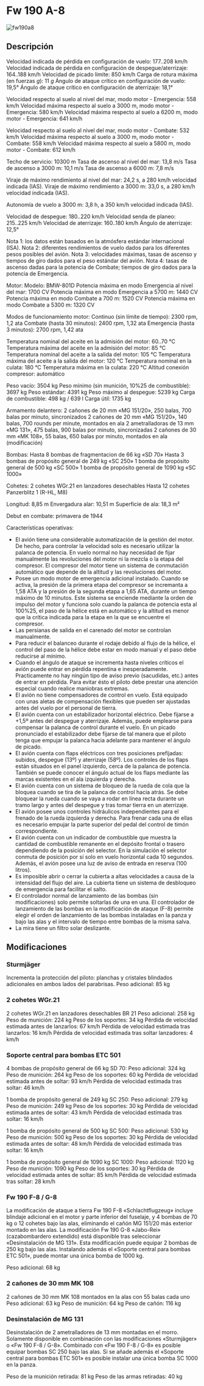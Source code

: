 # Fw 190 A-8

![fw190a8](../images/fw190a8.png)

## Descripción

Velocidad indicada de pérdida en configuración de vuelo: 177..208 km/h
Velocidad indicada de pérdida en configuración de despegue/aterrizaje: 164..188 km/h
Velocidad de picado límite: 850 km/h
Carga de rotura máxima (en fuerzas <i>g</i>): 11 <i>g</i>
Ángulo de ataque crítico en configuración de vuelo: 19,5°
Ángulo de ataque crítico en configuración de aterrizaje: 18,1°

Velocidad respecto al suelo al nivel del mar, modo motor - Emergencia: 558 km/h
Velocidad máxima respecto al suelo a 3000 m, modo motor - Emergencia: 580 km/h
Velocidad máxima respecto al suelo a 6200 m, modo motor - Emergencia: 641 km/h

Velocidad respecto al suelo al nivel del mar, modo motor - Combate: 532 km/h
Velocidad máxima respecto al suelo a 3000 m, modo motor - Combate: 558 km/h
Velocidad máxima respecto al suelo a 5800 m, modo motor - Combate: 612 km/h

Techo de servicio: 10300 m
Tasa de ascenso al nivel del mar: 13,8 m/s
Tasa de ascenso a 3000 m: 10,1 m/s
Tasa de ascenso a 6000 m: 7,8 m/s

Viraje de máximo rendimiento al nivel del mar: 24,2 s, a 280 km/h velocidad indicada (IAS).
Viraje de máximo rendimiento a 3000 m: 33,0 s, a 280 km/h velocidad indicada (IAS).

Autonomía de vuelo a 3000 m: 3,8 h, a 350 km/h velocidad indicada (IAS).

Velocidad de despegue: 180..220 km/h
Velocidad senda de planeo: 215..225 km/h
Velocidad de aterrizaje: 160..180 km/h
Ángulo de aterrizaje: 12,5°

Nota 1: los datos están basados en la atmósfera estándar internacional (ISA).
Nota 2: diferentes rendimientos de vuelo dados para los diferentes pesos posibles del avión.
Nota 3: velocidades máximas, tasas de ascenso y tiempos de giro dados para el peso estándar del avión.
Nota 4: tasas de ascenso dadas para la potencia de Combate; tiempos de giro dados para la potencia de Emergencia.

Motor:
Modelo: BMW-801D
Potencia máxima en modo Emergencia al nivel del mar: 1700 CV
Potencia máxima en modo Emergencia a 5700 m: 1440 CV
Potencia máxima en modo Combate a 700 m: 1520 CV
Potencia máxima en modo Combate a 5300 m: 1320 CV

Modos de funcionamiento motor:
Continuo (sin límite de tiempo): 2300 rpm, 1,2 ata
Combate (hasta 30 minutos): 2400 rpm, 1,32 ata
Emergencia (hasta 3 minutos): 2700 rpm, 1,42 ata

Temperatura nominal del aceite en la admisión del motor: 60..70 °C
Temperatura máxima del aceite en la admisión del motor: 85 °C
Temperatura nominal del aceite a la salida del motor: 105 °C
Temperatura máxima del aceite a la salida del motor: 120 °C
Temperatura nominal en la culata: 180 °C
Temperatura máxima en la culata: 220 °C
Altitud conexión compresor: automático

Peso vacío: 3504 kg
Peso mínimo (sin munición, 10%25 de combustible): 3697 kg
Peso estándar: 4391 kg
Peso máximo al despegue: 5239 kg
Carga de combustible: 498 kg / 639 l
Carga útil: 1735 kg

Armamento delantero:
2 cañones de 20 mm «MG 151/20», 250 balas, 700 balas por minuto, sincronizados
2 cañones de 20 mm «MG 151/20», 140 balas, 700 rounds per minute, montados en ala
2 ametralladoras de 13 mm «MG 131», 475 balas, 900 balas por minuto, sincronizadas
2 cañones de 30 mm «MK 108», 55 balas, 650 balas por minuto, montados en ala (modificación)

Bombas:
Hasta 8 bombas de fragmentacion de 66 kg «SD 70»
Hasta 3 bombas de propósito general de 249 kg «SC 250»
1 bomba de propósito general de 500 kg «SC 500»
1 bomba de propósito general de 1090 kg «SC 1000»

Cohetes:
2 cohetes WGr.21 en lanzadores desechables
Hasta 12 cohetes Panzerblitz 1 (R-HL, M8)

Longitud: 8,85 m
Envergadura alar: 10,51 m
Superficie de ala: 18,3 m²

Debut en combate: primavera de 1944

Características operativas:
- El avión tiene una considerable automatización de la gestión del motor. De hecho, para controlar la velocidad solo es necesario utilizar la palanca de potencia. En vuelo normal no hay necesidad de fijar manualmente las revoluciones del motor ni la mezcla o la etapa del compresor. El compresor del motor tiene un sistema de conmutación automático que depende de la altitud y las revoluciones del motor.
- Posee un modo motor de emergencia adicional instalado. Cuando se activa, la presión de la primera etapa del compresor se incremanta a 1,58 ATA y la presión de la segunda etapa a 1,65 ATA, durante un tiempo máximo de 10 minutos. Este sistema se enciende mediante la orden de impulso del motor y funciona solo cuando la palanca de potencia esta al 100%25, el paso de la hélice está en automático y la altitud es menor que la crítica indicada para la etapa en la que se encuentre el compresor.
- Las persianas de salida en el carenado del motor se controlan manualmente.
- Para reducir el balanceo durante el rodaje debido al flujo de la hélice, el control del paso de la hélice debe estar en modo manual y el paso debe reducirse al mínimo.
- Cuando el ángulo de ataque se incrementa hasta niveles críticos el avión puede entrar en pérdida repentina e inesperadamente. Practicamente no hay ningún tipo de aviso previo (sacudidas, etc.) antes de entrar en pérdida. Para evitar ésto el piloto debe prestar una atención especial cuando realice maniobras extremas.
- El avión no tiene compensadores de control en vuelo. Está equipado con unas aletas de compensación flexibles que pueden ser ajustadas antes del vuelo por el personal de tierra.
- El avión cuenta con un estabilizador horizontal eléctrico. Debe fijarse a +1,5º antes del despegue y aterrizaje. Además, puede emplearse para compensar la palanca de control durante el vuelo. En un picado pronunciado el estabilizador debe fijarse de tal manera que el piloto tenga que empujar la palanca hacia adelante para mantener el ángulo de picado.
- El avión cuenta con flaps eléctricos con tres posiciones prefijadas: subidos, despegue (13º) y aterrizaje (58º). Los controles de los flaps están situados en el panel izquierdo, cerca de la palanca de potencia. También se puede conocer el ángulo actual de los flaps mediante las marcas existentes en el ala izquierda y derecha.
- El avión cuenta con un sistema de bloqueo de la rueda de cola que la bloquea cuando se tira de la palanca de control hacia atrás. Se debe bloquear la rueda cuando se vaya a rodar en línea recta durante un tramo largo y antes del despegue y tras tomar tierra en un aterrizaje.
- El avión posee unos controles hidráulicos independientes para el frenado de la rueda izquierda y derecha. Para frenar cada una de ellas es necesario empujar la parte superior del pedal del control de timón correspondiente.
- El avión cuenta con un indicador de combustible que muestra la cantidad de combustible remanente en el depósito frontal o trasero dependiendo de la posición del selector. En la simulación el selector conmuta de posición por sí solo en vuelo horizontal cada 10 segundos. Además, el avión posee una luz de aviso de entrada en reserva (100 litros).
- Es imposible abrir o cerrar la cubierta a altas velocidades a causa de la intensidad del flujo del aire. La cubierta tiene un sistema de desbloqueo de emergencia para facilitar el salto.
- El controlador normal de lanzamiento de las bombas (sin modificaciones) solo permite soltarlas de una en una. El controlador de lanzamiento de las bombas en la modificación de ataque (F-8) permite elegir el orden de lanzamiento de las bombas instaladas en la panza y bajo las alas y el intervalo de tiempo entre bombas de la misma salva.
- La mira tiene un filtro solar deslizante.

## Modificaciones


### Sturmjäger

Incrementa la protección del piloto: planchas y cristales blindados adicionales en ambos lados del parabrisas.
Peso adicional: 85 kg


### 2 cohetes WGr.21

2 cohetes WGr.21 en lanzadores desechables BR 21
Peso adicional: 258 kg
Peso de munición: 224 kg
Peso de los soportes: 34 kg
Pérdida de velocidad estimada antes de lanzarlos: 67 km/h
Pérdida de velocidad estimada tras lanzarlos: 16 km/h
Pérdida de velocidad estimada tras soltar lanzadores: 4 km/h
﻿


### Soporte central para bombas ETC 501

4 bombas de propósito general de 66 kg SD 70:
Peso adicional: 324 kg
Peso de munición: 264 kg
Peso de los soportes: 60 kg
Pérdida de velocidad estimada antes de soltar: 93 km/h
Pérdida de velocidad estimada tras soltar: 46 km/h

1 bomba de propósito general de 249 kg SC 250:
Peso adicional: 279 kg
Peso de munición: 249 kg
Peso de los soportes: 30 kg
Pérdida de velocidad estimada antes de soltar: 43 km/h
Pérdida de velocidad estimada tras soltar: 16 km/h

1 bomba de propósito general de 500 kg SC 500:
Peso adicional: 530 kg
Peso de munición: 500 kg
Peso de los soportes: 30 kg
Pérdida de velocidad estimada antes de soltar: 48 km/h
Pérdida de velocidad estimada tras soltar: 16 km/h

1 bomba de propósito general de 1090 kg SC 1000:
Peso adicional: 1120 kg
Peso de munición: 1090 kg
Peso de los soportes: 30 kg
Pérdida de velocidad estimada antes de soltar: 85 km/h
Pérdida de velocidad estimada tras soltar: 28 km/h


### Fw 190 F-8 / G-8

La modificación de ataque a tierra Fw 190 F-8 «Schlachtflugzeug» incluye blindaje adicional en el motor y parte inferior del fuselaje, y 4 bombas de 70 kg o 12 cohetes bajo las alas, eliminando el cañón MG 151/20 más exterior montado en las alas.
La modificación Fw 190 G-8 «Jabo-Rei» (cazabombardero extendido) está disponible tras seleccionar «Desinstalación de MG 131». Esta modificación puede equipar 2 bombas de 250 kg bajo las alas. Instalando además el «Soporte central para bombas ETC 501», puede montar una única bomba de 1000 kg.

Peso adicional: 68 kg


### 2 cañones de 30 mm MK 108

2 cañones de 30 mm MK 108 montados en la alas con 55 balas cada uno
Peso adicional: 63 kg
Peso de munición: 64 kg
Peso de cañón: 116 kg


### Desinstalación de MG 131

Desinstalación de 2 ametralladores de 13 mm montadas en el morro.
Solamente disponible en combinación con las modificaciones «Sturmjäger» o «Fw 190 F-8 / G-8».
Combinado con «Fw 190 F-8 / G-8» es posible equipar bombas SC 250 bajo las alas. Si se añade además el «Soporte central para bombas ETC 501» es posible instalar una única bomba SC 1000 en la panza.

Peso de la munición retirada: 81 kg
Peso de las armas retiradas: 40 kg
